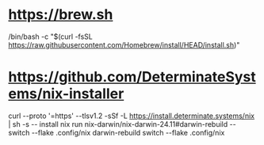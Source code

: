 # https://brew.sh
/bin/bash -c "$(curl -fsSL https://raw.githubusercontent.com/Homebrew/install/HEAD/install.sh)"

# https://github.com/DeterminateSystems/nix-installer
curl --proto '=https' --tlsv1.2 -sSf -L https://install.determinate.systems/nix | sh -s -- install
nix run nix-darwin/nix-darwin-24.11#darwin-rebuild -- switch --flake .config/nix
darwin-rebuild switch --flake .config/nix
